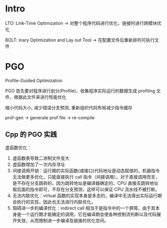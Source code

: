 # Intro

LTO: Link-Time Optimization -> 对整个程序代码进行优化，链接时进行跨模块优化

BOLT: inary Optimization and Lay out Tool -> 在配置文件后重新排列可执行文件

# PGO

Profile-Guided Optimization

PGO 首先要对程序进行剖分(Profile)，收集程序实际运行的数据生成 profiling 文件，根据此文件来进行性能优化

缩小代码大小, 减少错误分支预测, 重新组织代码布局减少指令缓存

prof-gen -> generate prof file -> re-compile 

## Cpp 的 PGO 实践

虚函数优化：

1. 虚函数表导致二进制文件变大
2. 虚函数增加了一次内存寻址
3. 间接调用开销：运行期的实际函数(或接口)代码地址是动态赋值的，机器指令无法做更多优化，只能直接执行 call 指令（间接调用）。对于直接调用而言，是不存在分支跳转的，因为跳转地址是编译器确定的，CPU 直接去跳转地址取后面的指令即可，不存在分支预测，这样可以保证 CPU 流水线不被打断。
4. 无法内联优化：virtual 函数的实现本身是多态的，编译中无法得出实际运行期会执行的实现，因此也无法进行内联优化。
5. 阻碍进一步的编译优化：indirect call 相当于是指令中的一个屏障，由于其本身是一个运行期才能确定的调用，它在编译期会使各种控制流判断以及代码展开失效，从而限制进一步编译及链接的优化空间。

